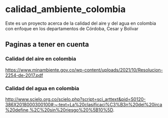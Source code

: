 # calidad_ambiente_colombia
Este es un proyecto acerca de la calidad del aire y del agua en colombia con enfoque en los departamentos de Córdoba, Cesar y Bolívar

## Paginas a tener en cuenta

### Calidad del aire en colombia
https://www.minambiente.gov.co/wp-content/uploads/2021/10/Resolucion-2254-de-2017.pdf

### Calidad del agua en colombia
http://www.scielo.org.co/scielo.php?script=sci_arttext&pid=S0120-386X2018000300100#:~:text=La%20clasificaci%C3%B3n%20del%20irca%20define,%2C%20sin%20riesgo%20%5B10%5D.